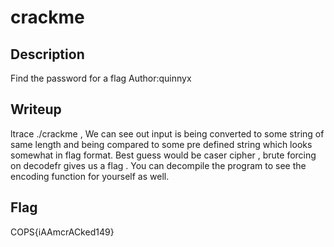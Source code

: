 # crackme

## Description
Find the password for a flag
Author:quinnyx
## Writeup
ltrace ./crackme , We can see out input is being converted to some string of same length and being compared to some pre defined string which looks somewhat in flag format. Best guess would be caser cipher , brute forcing on decodefr gives us a flag . You can decompile the program to see the encoding function for yourself as well.
## Flag
COPS{iAAmcrACked149}
